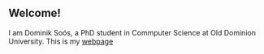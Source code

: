 ## Welcome!

I am Dominik Soós, a PhD student in Commputer Science at Old Dominion University. This is my [webpage](https://domsoos.github.io)
